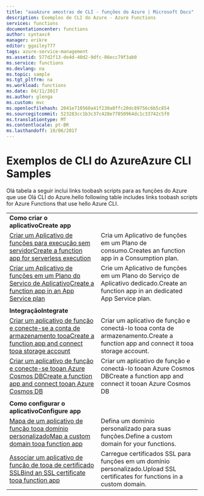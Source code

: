 ```yaml
---
title: "aaaAzure amostras de CLI - funções do Azure | Microsoft Docs"
description: Exemplos de CLI do Azure - Azure Functions
services: functions
documentationcenter: functions
author: syntaxc4
manager: erikre
editor: ggailey777
tags: azure-service-management
ms.assetid: 577d2f13-de4d-40d2-9dfc-86ecc79f3ab0
ms.service: functions
ms.devlang: na
ms.topic: sample
ms.tgt_pltfrm: na
ms.workload: functions
ms.date: 04/11/2017
ms.author: glenga
ms.custom: mvc
ms.openlocfilehash: 2041e710560a41f230a0ffc20dc89756c6b5c854
ms.sourcegitcommit: 523283cc1b3c37c428e77850964dc1c33742c5f0
ms.translationtype: MT
ms.contentlocale: pt-BR
ms.lasthandoff: 10/06/2017
---
```

# <a name="azure-cli-samples"></a><span data-ttu-id="d0236-103">Exemplos de CLI do Azure</span><span class="sxs-lookup"><span data-stu-id="d0236-103">Azure CLI Samples</span></span>

<span data-ttu-id="d0236-104">Olá tabela a seguir inclui links toobash scripts para as funções do Azure que use Olá CLI do Azure.</span><span class="sxs-lookup"><span data-stu-id="d0236-104">hello following table includes links toobash scripts for Azure Functions that use hello Azure CLI.</span></span>

| | |
|-|-|
|<span data-ttu-id="d0236-105">**Como criar o aplicativo**</span><span class="sxs-lookup"><span data-stu-id="d0236-105">**Create app**</span></span>||
| [<span data-ttu-id="d0236-106">Criar um Aplicativo de funções para execução sem servidor</span><span class="sxs-lookup"><span data-stu-id="d0236-106">Create a function app for serverless execution</span></span>](scripts/functions-cli-create-serverless.md) | <span data-ttu-id="d0236-107">Cria um Aplicativo de funções em um Plano de consumo.</span><span class="sxs-lookup"><span data-stu-id="d0236-107">Creates an function app in a Consumption plan.</span></span>  |
| [<span data-ttu-id="d0236-108">Criar um Aplicativo de funções em um Plano do Serviço de Aplicativo</span><span class="sxs-lookup"><span data-stu-id="d0236-108">Create a function app in an App Service plan</span></span>](scripts/functions-cli-create-app-service-plan.md) | <span data-ttu-id="d0236-109">Crie um Aplicativo de funções em um Plano do Serviço de Aplicativo dedicado.</span><span class="sxs-lookup"><span data-stu-id="d0236-109">Create an function app in an dedicated App Service plan.</span></span> |
| | |
|<span data-ttu-id="d0236-110">**Integração**</span><span class="sxs-lookup"><span data-stu-id="d0236-110">**Integrate**</span></span>||
| [<span data-ttu-id="d0236-111">Criar um aplicativo de função e conecte-se a conta de armazenamento tooa</span><span class="sxs-lookup"><span data-stu-id="d0236-111">Create a function app and connect tooa storage account</span></span>](scripts/functions-cli-create-function-app-connect-to-storage-account.md) | <span data-ttu-id="d0236-112">Criar um aplicativo de função e conectá-lo tooa conta de armazenamento.</span><span class="sxs-lookup"><span data-stu-id="d0236-112">Create a function app and connect it tooa storage account.</span></span> |
| [<span data-ttu-id="d0236-113">Criar um aplicativo de função e conecte-se tooan Azure Cosmos DB</span><span class="sxs-lookup"><span data-stu-id="d0236-113">Create a function app and connect tooan Azure Cosmos DB</span></span>](scripts/functions-cli-create-function-app-connect-to-cosmos-db.md) | <span data-ttu-id="d0236-114">Criar um aplicativo de função e conectá-lo tooan Azure Cosmos DB</span><span class="sxs-lookup"><span data-stu-id="d0236-114">Create a function app and connect it tooan Azure Cosmos DB</span></span> |
| | |
|<span data-ttu-id="d0236-115">**Como configurar o aplicativo**</span><span class="sxs-lookup"><span data-stu-id="d0236-115">**Configure app**</span></span>||
| [<span data-ttu-id="d0236-116">Mapa de um aplicativo de função tooa domínio personalizado</span><span class="sxs-lookup"><span data-stu-id="d0236-116">Map a custom domain tooa function app</span></span>](scripts/functions-cli-configure-custom-domain.md) | <span data-ttu-id="d0236-117">Defina um domínio personalizado para suas funções.</span><span class="sxs-lookup"><span data-stu-id="d0236-117">Define a custom domain for your functions.</span></span>  |
| [<span data-ttu-id="d0236-118">Associar um aplicativo de função de tooa de certificado SSL</span><span class="sxs-lookup"><span data-stu-id="d0236-118">Bind an SSL certificate tooa function app</span></span>](scripts/functions-cli-configure-ssl-certificate.md)  |  <span data-ttu-id="d0236-119">Carregue certificados SSL para funções em um domínio personalizado.</span><span class="sxs-lookup"><span data-stu-id="d0236-119">Upload SSL certificates for functions in a custom domain.</span></span> |
<!--

|**Scale app**||

|**Connect app tooresources**||
-->
